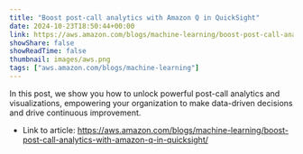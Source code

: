 ```yaml
---
title: "Boost post-call analytics with Amazon Q in QuickSight"
date: 2024-10-23T18:50:44+00:00
link: https://aws.amazon.com/blogs/machine-learning/boost-post-call-analytics-with-amazon-q-in-quicksight/
showShare: false
showReadTime: false
thumbnail: images/aws.png
tags: ["aws.amazon.com/blogs/machine-learning"]
---
```

In this post, we show you how to unlock powerful post-call analytics and visualizations, empowering your organization to make data-driven decisions and drive continuous improvement.

- Link to article: https://aws.amazon.com/blogs/machine-learning/boost-post-call-analytics-with-amazon-q-in-quicksight/